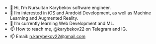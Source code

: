 - 👋 Hi, I’m Nursultan Karybekov software engineer.
- 👀 I’m interested in iOS and Anrdoid Development, as well as Machine Learning and Augmented Reality.
- 🌱 I’m currently learning Web Development and ML.
- 📫 How to reach me, @karybekov22 on Telegram and IG.
- 📫 Email: n.karybekov22@gmail.com

<!---
karybekov22/karybekov22 is a ✨ special ✨ repository because its `README.md` (this file) appears on your GitHub profile.
You can click the Preview link to take a look at your changes.
--->
